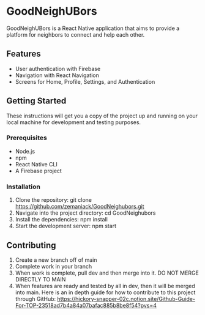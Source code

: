 # GoodNeighUBors

GoodNeighUBors is a React Native application that aims to provide a platform for neighbors to connect and help each other.

## Features

- User authentication with Firebase
- Navigation with React Navigation
- Screens for Home, Profile, Settings, and Authentication

## Getting Started

These instructions will get you a copy of the project up and running on your local machine for development and testing purposes.

### Prerequisites

- Node.js
- npm
- React Native CLI
- A Firebase project

### Installation

1. Clone the repository: git clone https://github.com/zemaniack/GoodNeighubors.git
2. Navigate into the project directory: cd GoodNeighubors
3. Install the dependencies: npm install
4. Start the development server: npm start

## Contributing
1. Create a new branch off of main
2. Complete work in your branch
3. When work is complete, pull dev and then merge into it. DO NOT MERGE DIRECTLY TO MAIN
4. When features are ready and tested by all in dev, then it will be merged into main.
Here is an in depth guide for how to contribute to this project through GitHub: https://hickory-snapper-02c.notion.site/Github-Guide-For-TOP-23518ad7b4a84a07bafac885b8be8f54?pvs=4
